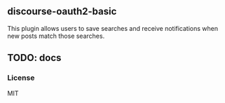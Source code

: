## discourse-oauth2-basic

This plugin allows users to save searches and receive notifications when
new posts match those searches.

## TODO: docs

### License

MIT
